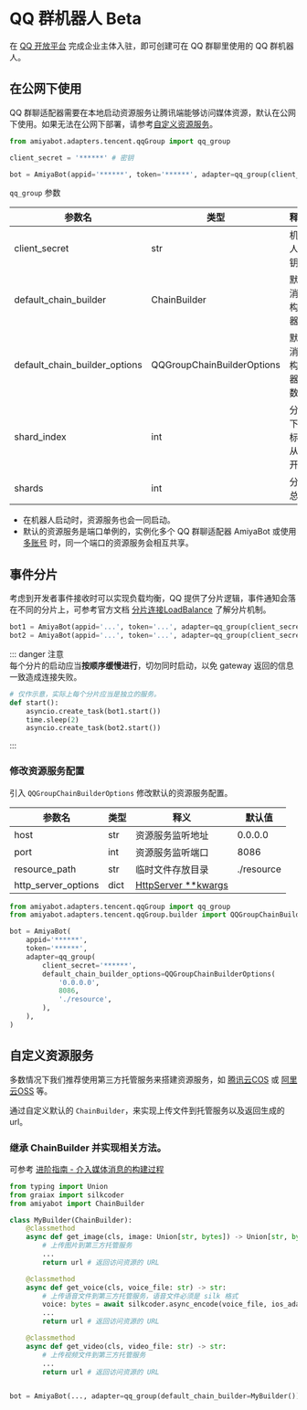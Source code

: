 # QQ 群机器人 <span class="beta-tag">Beta</span>

在 [QQ 开放平台](https://bot.q.qq.com/wiki/#_2-%E4%BC%81%E4%B8%9A%E4%B8%BB%E4%BD%93%E5%85%A5%E9%A9%BB) 完成企业主体入驻，即可创建可在
QQ 群聊里使用的 QQ 群机器人。

## 在公网下使用

QQ
群聊适配器需要在本地启动资源服务让腾讯端能够访问媒体资源，默认在公网下使用。如果无法在公网下部署，请参考[自定义资源服务](#自定义资源服务)。

```python
from amiyabot.adapters.tencent.qqGroup import qq_group

client_secret = '******' # 密钥

bot = AmiyaBot(appid='******', token='******', adapter=qq_group(client_secret))
```

`qq_group` 参数

| 参数名                           | 类型                         | 释义          | 默认值                          |
|-------------------------------|----------------------------|-------------|------------------------------|
| client_secret                 | str                        | 机器人密钥       |                              |
| default_chain_builder         | ChainBuilder               | 默认消息构建器     | None                         |
| default_chain_builder_options | QQGroupChainBuilderOptions | 默认消息构建器参数   | QQGroupChainBuilderOptions() |
| shard_index                   | int                        | 分片下标，从 0 开始 | 0                            |
| shards                        | int                        | 分片总数        | 1                            |

- 在机器人启动时，资源服务也会一同启动。
- 默认的资源服务是端口单例的，实例化多个 QQ 群聊适配器 AmiyaBot 或使用 [多账号](/develop/basic/multipleAccounts.html)
  时，同一个端口的资源服务会相互共享。

## 事件分片

考虑到开发者事件接收时可以实现负载均衡，QQ
提供了分片逻辑，事件通知会落在不同的分片上，可参考官方文档 [分片连接LoadBalance](https://bot.q.qq.com/wiki/develop/api-v2/dev-prepare/interface-framework/event-emit.html#%E5%88%86%E7%89%87%E8%BF%9E%E6%8E%A5loadbalance)
了解分片机制。

```python
bot1 = AmiyaBot(appid='...', token='...', adapter=qq_group(client_secret, shard_index=0, shards=2))
bot2 = AmiyaBot(appid='...', token='...', adapter=qq_group(client_secret, shard_index=1, shards=2))
```

::: danger 注意<br>
每个分片的启动应当**按顺序缓慢进行**，切勿同时启动，以免 gateway 返回的信息一致造成连接失败。

```python
# 仅作示意，实际上每个分片应当是独立的服务。
def start():
    asyncio.create_task(bot1.start())
    time.sleep(2)
    asyncio.create_task(bot2.start())
```

:::

### 修改资源服务配置

引入 `QQGroupChainBuilderOptions` 修改默认的资源服务配置。

| 参数名                 | 类型   | 释义                                                        | 默认值        |
|---------------------|------|-----------------------------------------------------------|------------|
| host                | str  | 资源服务监听地址                                                  | 0.0.0.0    |
| port                | int  | 资源服务监听端口                                                  | 8086       |
| resource_path       | str  | 临时文件存放目录                                                  | ./resource |
| http_server_options | dict | [HttpServer **kwargs](/develop/advanced/httpSupport.html) |            |

```python
from amiyabot.adapters.tencent.qqGroup import qq_group
from amiyabot.adapters.tencent.qqGroup.builder import QQGroupChainBuilderOptions

bot = AmiyaBot(
    appid='******',
    token='******',
    adapter=qq_group(
        client_secret='******',
        default_chain_builder_options=QQGroupChainBuilderOptions(
            '0.0.0.0',
            8086,
            './resource',
        ),
    ),
)
```

## 自定义资源服务

多数情况下我们推荐使用第三方托管服务来搭建资源服务，如 [腾讯云COS](https://www.baidu.com/s?wd=%E8%85%BE%E8%AE%AF%E4%BA%91COS)
或 [阿里云OSS](https://www.baidu.com/s?wd=%E9%98%BF%E9%87%8C%E4%BA%91OSS) 等。

通过自定义默认的 `ChainBuilder`，来实现上传文件到托管服务以及返回生成的 url。

### 继承 ChainBuilder 并实现相关方法。

可参考 [进阶指南 - 介入媒体消息的构建过程](/develop/advanced/chainBuilder.md)

```python
from typing import Union
from graiax import silkcoder
from amiyabot import ChainBuilder

class MyBuilder(ChainBuilder):
    @classmethod
    async def get_image(cls, image: Union[str, bytes]) -> Union[str, bytes]:
        # 上传图片到第三方托管服务
        ...
        return url # 返回访问资源的 URL

    @classmethod
    async def get_voice(cls, voice_file: str) -> str:
        # 上传语音文件到第三方托管服务，语音文件必须是 silk 格式
        voice: bytes = await silkcoder.async_encode(voice_file, ios_adaptive=True)
        ...
        return url # 返回访问资源的 URL

    @classmethod
    async def get_video(cls, video_file: str) -> str:
        # 上传视频文件到第三方托管服务
        ...
        return url # 返回访问资源的 URL


bot = AmiyaBot(..., adapter=qq_group(default_chain_builder=MyBuilder()))
```
